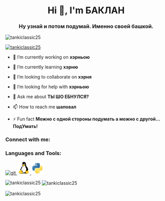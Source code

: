 <h1 align="center">Hi 👋, I'm БАКЛАН</h1>
<h3 align="center">Ну узнай и потом подумай. Именно своей башкой.</h3>

<p align="left"> <img src="https://komarev.com/ghpvc/?username=tankiclassic25&label=Profile%20views&color=0e75b6&style=flat" alt="tankiclassic25" /> </p>

<p align="left"> <a href="https://github.com/ryo-ma/github-profile-trophy"><img src="https://github-profile-trophy.vercel.app/?username=tankiclassic25" alt="tankiclassic25" /></a> </p>

- 🔭 I’m currently working on **хэрньою**

- 🌱 I’m currently learning **хэрню**

- 👯 I’m looking to collaborate on **хэрня**

- 🤝 I’m looking for help with **хэрньою**

- 💬 Ask me about **ТЫ ШО ЕБНУЛСЯ?**

- 📫 How to reach me **шаповал**

- ⚡ Fun fact **Можно с одной стороны подумать а можно с другой... ПодУмать!**

<h3 align="left">Connect with me:</h3>
<p align="left">
</p>

<h3 align="left">Languages and Tools:</h3>
<p align="left"> <a href="https://git-scm.com/" target="_blank" rel="noreferrer"> <img src="https://www.vectorlogo.zone/logos/git-scm/git-scm-icon.svg" alt="git" width="40" height="40"/> </a> <a href="https://www.linux.org/" target="_blank" rel="noreferrer"> <img src="https://raw.githubusercontent.com/devicons/devicon/master/icons/linux/linux-original.svg" alt="linux" width="40" height="40"/> </a> <a href="https://www.python.org" target="_blank" rel="noreferrer"> <img src="https://raw.githubusercontent.com/devicons/devicon/master/icons/python/python-original.svg" alt="python" width="40" height="40"/> </a> </p>

<p><img align="left" src="https://github-readme-stats.vercel.app/api/top-langs?username=tankiclassic25&show_icons=true&locale=en&layout=compact" alt="tankiclassic25" /></p>

<p>&nbsp;<img align="center" src="https://github-readme-stats.vercel.app/api?username=tankiclassic25&show_icons=true&locale=en" alt="tankiclassic25" /></p>

<p><img align="center" src="https://github-readme-streak-stats.herokuapp.com/?user=tankiclassic25&" alt="tankiclassic25" /></p>
